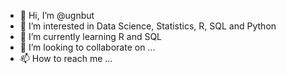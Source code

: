 - 👋 Hi, I’m @ugnbut
- 👀 I’m interested in Data Science, Statistics, R, SQL and Python
- 🌱 I’m currently learning R and SQL 
- 💞️ I’m looking to collaborate on ...
- 📫 How to reach me ...

<!---
ugnbut/ugnbut is a ✨ special ✨ repository because its `README.md` (this file) appears on your GitHub profile.
You can click the Preview link to take a look at your changes.
--->

